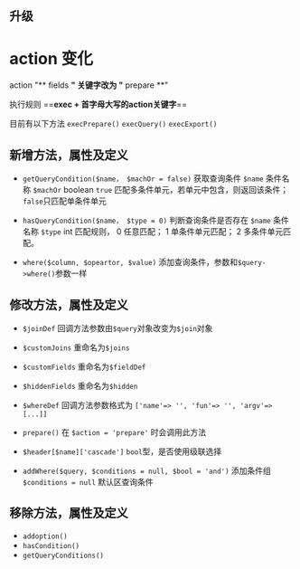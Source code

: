 ## 升级

action 变化
===
action "** fields **" 关键字改为 "** prepare **"

执行规则 ==**exec + 首字母大写的action关键字**==

目前有以下方法 `execPrepare()` `execQuery()` `execExport()`

新增方法，属性及定义
---
- `getQueryCondition($name， $machOr = false)` 获取查询条件
`$name` 条件名称
`$machOr` boolean `true` 匹配多条件单元，若单元中包含，则返回该条件； `false`只匹配单条件单元

- `hasQueryCondition($name， $type = 0)` 判断查询条件是否存在
`$name` 条件名称
`$type` int 匹配规则， 0 任意匹配； 1 单条件单元匹配； 2 多条件单元匹配。

- `where($column, $opeartor, $value)`
添加查询条件，参数和`$query->where()`参数一样

修改方法，属性及定义
---

- `$joinDef` 回调方法参数由`$query`对象改变为`$join`对象

- `$customJoins` 重命名为`$joins`

- `$customFields` 重命名为`$fieldDef`

- `$hiddenFields` 重命名为`$hidden`

- `$whereDef` 回调方法参数格式为 `['name'=> '', 'fun'=> '', 'argv'=> [...]]`

- `prepare()` 在	`$action = 'prepare'` 时会调用此方法

- `$header[$name]['cascade']` `bool`型，是否使用级联选择

- `addWhere($query, $conditions = null, $bool = 'and')` 添加条件组 `$conditions = null` 默认区查询条件

移除方法，属性及定义
---

- `addoption()`
- `hasCondition()`
- `getQueryConditions()`